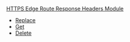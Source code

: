 <!-- Code generated for API Clients. DO NOT EDIT. -->

[HTTPS Edge Route Response Headers Module](#edge-route-response-headers-module)

- [Replace](#edge-route-response-headers-module/#replace)
- [Get](#edge-route-response-headers-module/#get)
- [Delete](#edge-route-response-headers-module/#delete)
